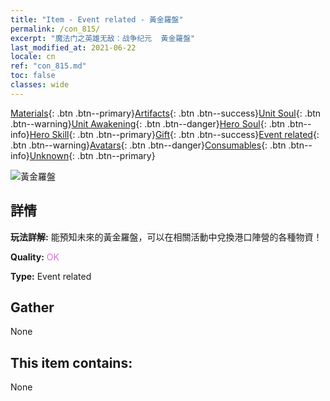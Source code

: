 ```yaml
---
title: "Item - Event related - 黃金羅盤"
permalink: /con_815/
excerpt: "魔法门之英雄无敌：战争纪元  黃金羅盤"
last_modified_at: 2021-06-22
locale: cn
ref: "con_815.md"
toc: false
classes: wide
---
```

 [Materials](/ItemsCN/){: .btn .btn--primary}[Artifacts](/ItemsCN/Artifacts/){: .btn .btn--success}[Unit Soul](/ItemsCN/UnitSoul/){: .btn .btn--warning}[Unit Awakening](/ItemsCN/UnitAwakening/){: .btn .btn--danger}[Hero Soul](/ItemsCN/HeroSoul/){: .btn .btn--info}[Hero Skill](/ItemsCN/HeroSkill/){: .btn .btn--primary}[Gift](/ItemsCN/Gift/){: .btn .btn--success}[Event related](/ItemsCN/Events/){: .btn .btn--warning}[Avatars](/ItemsCN/Avatars/){: .btn .btn--danger}[Consumables](/ItemsCN/Consumables/){: .btn .btn--info}[Unknown](/ItemsCN/Unknown/){: .btn .btn--primary}

 ![黃金羅盤](/images/t/i_3073.png)

## 詳情
 **玩法詳解:** 能預知未來的黃金羅盤，可以在相關活動中兌換港口陣營的各種物資！

 **Quality:** <span style="color: #DA70D6">OK</span>

 **Type:** Event related

## Gather

  None

## This item contains:

  None

